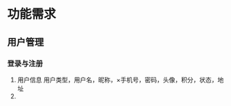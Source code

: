 # 功能需求
## 用户管理
###  登录与注册
1. 用户信息
用户类型，用户名，昵称，×手机号，密码，头像，积分，状态，地址
2. 

<!--stackedit_data:
eyJoaXN0b3J5IjpbLTUyMDc5MDc2MywtMTA2NjUxNTU5MiwtMj
A4ODc0NjYxMl19
-->
